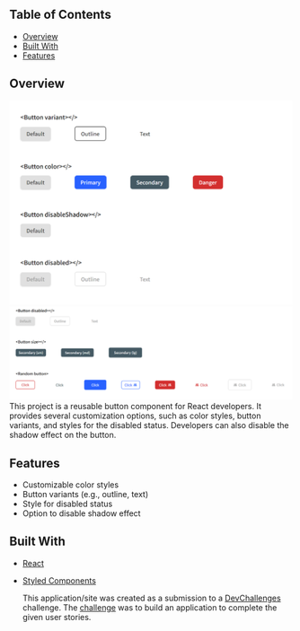 <!-- TABLE OF CONTENTS -->

## Table of Contents

- [Overview](#overview)
- [Built With](#built-with)
- [Features](#features)

<!-- OVERVIEW -->

## Overview

![screenshot](./public/photo-one.png)
![screenshot](./public/photo-two.png)
This project is a reusable button component for React developers. It provides several customization options, such as color styles, button variants, and styles for the disabled status. Developers can also disable the shadow effect on the button.

## Features

- Customizable color styles
- Button variants (e.g., outline, text)
- Style for disabled status
- Option to disable shadow effect

## Built With

- [React](https://react.dev/?ref=jonas.io)
- [Styled Components](https://styled-components.com/)

  This application/site was created as a submission to a [DevChallenges](https://devchallenges.io/challenges) challenge. The [challenge](https://devchallenges.io/challenges/ohgVTyJCbm5OZyTB2gNY) was to build an application to complete the given user stories.
